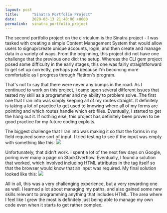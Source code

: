```yaml
---
layout: post
title:      "Sinatra Portfolio Project"
date:       2020-03-13 21:40:06 +0000
permalink:  sinatra_portfolio_project
---
```



The second portfolio project on the cirriculum is the Sinatra project - I was tasked with creating a simple Content Management System that would allow users to signup/create unique accounts, login, and then create and manage data in a variety of ways. From the beginning, this project did not have one challenge that the previous one did: the setup. Whereas the CLI gem project posed some difficulty in the early stages, this one was fairly straightforward to get set up correctly, perhaps just because I'm becoming more comfortable as I progress through Flatiron's program. 

That's not to say that there were never any bumps in the road. As I continued to work on this project, I came upon several different issues that tested my skill as a programmer and my ability to problem solve. The first one that I ran into was simply keeping all of my routes straight. It definitely is taking a lot of practice to get used to knowing where all of my forms are pointing and which routes handle which erb files. Eventually, I started to get the hang out it. If nothing else, this project has definitely been proven to be good practice for my future coding exploits. 

The biggest challenge that I ran into was making it so that the forms in my field required some sort of input. I tried testing to see if the input was empty with something like this: 
![](https://imgur.com/a/V9u5SZZ)

Unfortunately, that didn't work. I spent a lot of the next few days on Google, poring over many a page on StackOverflow. Eventually, I found a solution that worked, which involved including HTML attributes in the tag itself so that the browser would know that an input was required. My final solution looked like this:
![](https://imgur.com/a/KMEL4bVhttp://)

All in all, this was a very challenging experience, but a very rewarding one as well. I learned a lot about managing my paths, and also gained some new skills relevant to programming anything that includes HTML. The area where I feel like I grew the most is definitely just being able to manage my own code even when it starts to get rather complex. 

